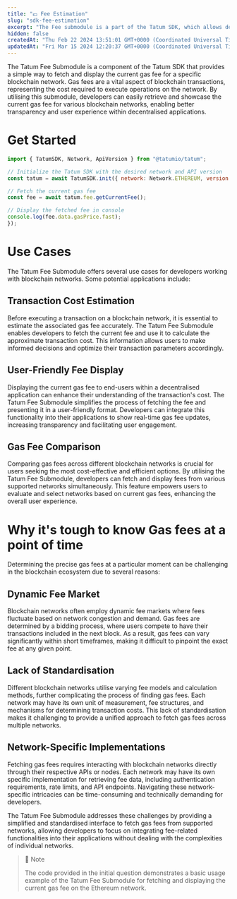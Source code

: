 ```yaml
---
title: "💶 Fee Estimation"
slug: "sdk-fee-estimation"
excerpt: "The Fee submodule is a part of the Tatum SDK, which allows developers to interact with various blockchain networks. It specifically provides functionalities related to retrieving gas fees."
hidden: false
createdAt: "Thu Feb 22 2024 13:51:01 GMT+0000 (Coordinated Universal Time)"
updatedAt: "Fri Mar 15 2024 12:20:37 GMT+0000 (Coordinated Universal Time)"
---
```

The Tatum Fee Submodule is a component of the Tatum SDK that provides a simple way to fetch and display the current gas fee for a specific blockchain network. Gas fees are a vital aspect of blockchain transactions, representing the cost required to execute operations on the network. By utilising this submodule, developers can easily retrieve and showcase the current gas fee for various blockchain networks, enabling better transparency and user experience within decentralised applications.

# Get Started

```javascript
import { TatumSDK, Network, ApiVersion } from "@tatumio/tatum";

// Initialize the Tatum SDK with the desired network and API version
const tatum = await TatumSDK.init({ network: Network.ETHEREUM, version: ApiVersion.V1 });

// Fetch the current gas fee
const fee = await tatum.fee.getCurrentFee();

// Display the fetched fee in console
console.log(fee.data.gasPrice.fast);
});

```

# Use Cases

The Tatum Fee Submodule offers several use cases for developers working with blockchain networks. Some potential applications include:

## Transaction Cost Estimation

Before executing a transaction on a blockchain network, it is essential to estimate the associated gas fee accurately. The Tatum Fee Submodule enables developers to fetch the current fee and use it to calculate the approximate transaction cost. This information allows users to make informed decisions and optimize their transaction parameters accordingly.

## User-Friendly Fee Display

Displaying the current gas fee to end-users within a decentralised application can enhance their understanding of the transaction's cost. The Tatum Fee Submodule simplifies the process of fetching the fee and presenting it in a user-friendly format. Developers can integrate this functionality into their applications to show real-time gas fee updates, increasing transparency and facilitating user engagement.

## Gas Fee Comparison

Comparing gas fees across different blockchain networks is crucial for users seeking the most cost-effective and efficient options. By utilising the Tatum Fee Submodule, developers can fetch and display fees from various supported networks simultaneously. This feature empowers users to evaluate and select networks based on current gas fees, enhancing the overall user experience.

# Why it's tough to know Gas fees at a point of time

Determining the precise gas fees at a particular moment can be challenging in the blockchain ecosystem due to several reasons:

## Dynamic Fee Market

Blockchain networks often employ dynamic fee markets where fees fluctuate based on network congestion and demand. Gas fees are determined by a bidding process, where users compete to have their transactions included in the next block. As a result, gas fees can vary significantly within short timeframes, making it difficult to pinpoint the exact fee at any given point.

## Lack of Standardisation

Different blockchain networks utilise varying fee models and calculation methods, further complicating the process of finding gas fees. Each network may have its own unit of measurement, fee structures, and mechanisms for determining transaction costs. This lack of standardisation makes it challenging to provide a unified approach to fetch gas fees across multiple networks.

## Network-Specific Implementations

Fetching gas fees requires interacting with blockchain networks directly through their respective APIs or nodes. Each network may have its own specific implementation for retrieving fee data, including authentication requirements, rate limits, and API endpoints. Navigating these network-specific intricacies can be time-consuming and technically demanding for developers.

The Tatum Fee Submodule addresses these challenges by providing a simplified and standardised interface to fetch gas fees from supported networks, allowing developers to focus on integrating fee-related functionalities into their applications without dealing with the complexities of individual networks.

> 📘 Note
> 
> The code provided in the initial question demonstrates a basic usage example of the Tatum Fee Submodule for fetching and displaying the current gas fee on the Ethereum network.
